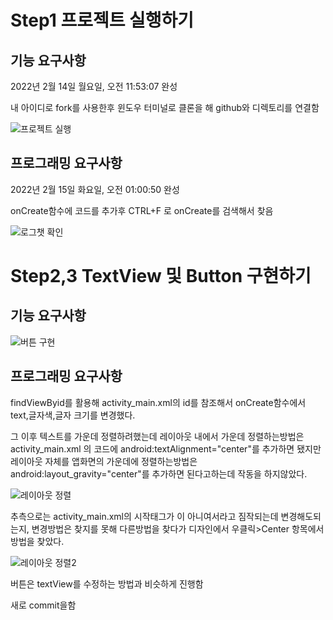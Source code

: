 # Step1 프로젝트 실행하기

## 기능 요구사항

2022년 2월 14일 월요일, 오전 11:53:07 완성

내 아이디로  fork를 사용한후 윈도우 터미널로 클론을 해 github와 디렉토리를 연결함

![프로젝트 실행](https://user-images.githubusercontent.com/91953080/153999758-aeb33386-b5fc-4798-ac0e-88e70c1e77e5.png)

## 프로그래밍 요구사항

2022년 2월 15일 화요일, 오전 01:00:50 완성

onCreate함수에 코드를 추가후 CTRL+F 로 onCreate를 검색해서 찾음

![로그챗 확인](https://user-images.githubusercontent.com/91953080/153999852-a097e983-bb8d-4809-a2fc-53de2c46aca7.png)

# Step2,3 TextView 및 Button 구현하기

## 기능 요구사항

![버튼 구현](https://user-images.githubusercontent.com/91953080/154183935-a8164a11-01da-446f-8981-f2b9541e18d6.png)

## 프로그래밍 요구사항

findViewByid를 활용해 activity_main.xml의 id를 참조해서 onCreate함수에서 text,글자색,글자 크기를 변경했다.

그 이후 텍스트를 가운데 정렬하려했는데 레이아웃 내에서 가운데 정렬하는방법은 activity_main.xml 의 코드에
android:textAlignment="center"를 추가하면 됐지만 
레이아웃 자체를 앱화면의 가운데에 정렬하는방법은
android:layout_gravity="center"를 추가하면 된다고하는데 작동을 하지않았다.

![레이아웃 정렬](https://user-images.githubusercontent.com/91953080/154185095-58fafdd0-fca9-4766-9af8-30c4d39c71d4.png)

추측으로는 activity_main.xml의 시작태그가 <LinearLayout>이 아니여서라고 짐작되는데 변경해도되는지, 변경방법은 찾지를 못해 다른방법을 찾다가
디자인에서 우클릭>Center 항목에서 방법을 찾았다.

![레이아웃 정렬2](https://user-images.githubusercontent.com/91953080/154185412-8f30b7d6-468b-4413-8de2-1ce8c1f6da74.png)

버튼은 textView를 수정하는 방법과 비슷하게 진행함

새로 commit을함
